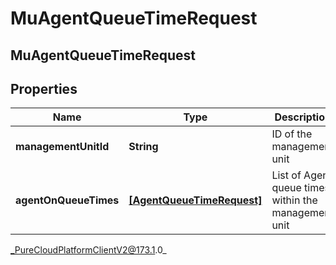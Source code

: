 # MuAgentQueueTimeRequest

## MuAgentQueueTimeRequest

## Properties

|Name | Type | Description | Notes|
|------------ | ------------- | ------------- | -------------|
| **managementUnitId** | **String** | ID of the management unit | |
| **agentOnQueueTimes** | [**[AgentQueueTimeRequest]**]([AgentQueueTimeRequest]) | List of Agent queue times within the management unit | |



_PureCloudPlatformClientV2@173.1.0_
